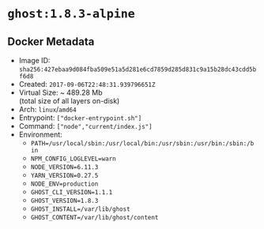 # `ghost:1.8.3-alpine`

## Docker Metadata

- Image ID: `sha256:427ebaa9d084fba509e51a5d281e6cd7859d285d831c9a15b28dc43cdd5bf6d8`
- Created: `2017-09-06T22:48:31.939796651Z`
- Virtual Size: ~ 489.28 Mb  
  (total size of all layers on-disk)
- Arch: `linux`/`amd64`
- Entrypoint: `["docker-entrypoint.sh"]`
- Command: `["node","current/index.js"]`
- Environment:
  - `PATH=/usr/local/sbin:/usr/local/bin:/usr/sbin:/usr/bin:/sbin:/bin`
  - `NPM_CONFIG_LOGLEVEL=warn`
  - `NODE_VERSION=6.11.3`
  - `YARN_VERSION=0.27.5`
  - `NODE_ENV=production`
  - `GHOST_CLI_VERSION=1.1.1`
  - `GHOST_VERSION=1.8.3`
  - `GHOST_INSTALL=/var/lib/ghost`
  - `GHOST_CONTENT=/var/lib/ghost/content`
